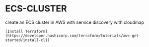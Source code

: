 # ECS-CLUSTER
create an ECS cluster in AWS with service discovery with cloudmap
```console
[Install Terraform](https://developer.hashicorp.com/terraform/tutorials/aws-get-started/install-cli)
```
